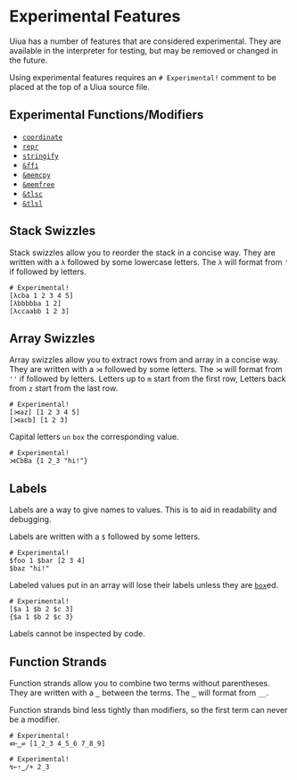 # Experimental Features

Uiua has a number of features that are considered experimental. They are available in the interpreter for testing, but may be removed or changed in the future.

Using experimental features requires an `# Experimental!` comment to be placed at the top of a Uiua source file.

## Experimental Functions/Modifiers

- [`coordinate`]()
- [`repr`]()
- [`stringify`]()
- [`&ffi`]()
- [`&memcpy`]()
- [`&memfree`]()
- [`&tlsc`]()
- [`&tlsl`]()

## Stack Swizzles

Stack swizzles allow you to reorder the stack in a concise way.
They are written with a `λ` followed by some lowercase letters.
The `λ` will format from `'` if followed by letters.

```uiua
# Experimental!
[λcba 1 2 3 4 5]
[λbbbbba 1 2]
[λccaabb 1 2 3]
```

## Array Swizzles

Array swizzles allow you to extract rows from and array in a concise way.
They are written with a `⋊` followed by some letters.
The `⋊` will format from `''` if followed by letters.
Letters up to `m` start from the first row, Letters back from `z` start from the last row.

```uiua
# Experimental!
[⋊az] [1 2 3 4 5]
[⋊acb] [1 2 3]
```

Capital letters `un` `box` the corresponding value.

```uiua
# Experimental!
⋊CbBa {1 2_3 "hi!"}
```

## Labels

Labels are a way to give names to values. This is to aid in readability and debugging.

Labels are written with a `$` followed by some letters.

```uiua
# Experimental!
$foo 1 $bar [2 3 4]
$baz "hi!"
```

Labeled values put in an array will lose their labels unless they are [`box`]()ed.

```uiua
# Experimental!
[$a 1 $b 2 $c 3]
{$a 1 $b 2 $c 3}
```

Labels cannot be inspected by code.

## Function Strands

Function strands allow you to combine two terms without parentheses. 
They are written with a `‿` between the terms. 
The `‿` will format from `__`.

Function strands bind less tightly than modifiers, so the first term can never be a modifier.

```uiua
# Experimental!
≡⊢‿⇌ [1_2_3 4_5_6 7_8_9]
```
```uiua
# Experimental!
↯⟜⇡‿/+ 2_3
```